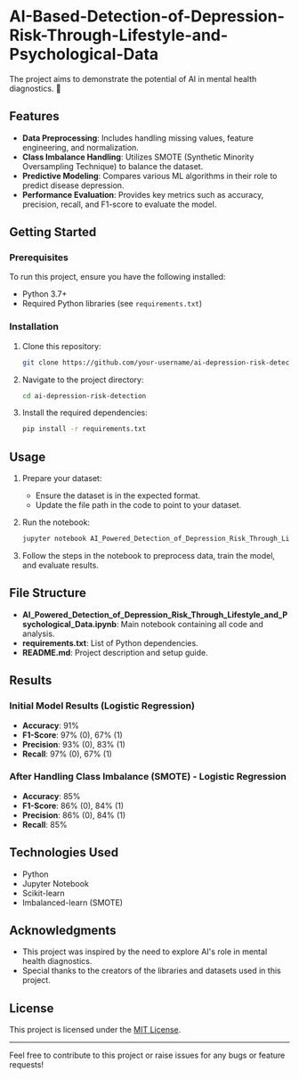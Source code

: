 # AI-Based-Detection-of-Depression-Risk-Through-Lifestyle-and-Psychological-Data
The project aims to demonstrate the potential of AI in mental health diagnostics. 🚀

## Features

- **Data Preprocessing**: Includes handling missing values, feature engineering, and normalization.
- **Class Imbalance Handling**: Utilizes SMOTE (Synthetic Minority Oversampling Technique) to balance the dataset.
- **Predictive Modeling**: Compares various ML algorithms in their role to predict disease depression.
- **Performance Evaluation**: Provides key metrics such as accuracy, precision, recall, and F1-score to evaluate the model.

## Getting Started

### Prerequisites

To run this project, ensure you have the following installed:

- Python 3.7+
- Required Python libraries (see `requirements.txt`)

### Installation

1. Clone this repository:
   ```bash
   git clone https://github.com/your-username/ai-depression-risk-detection.git
   ```

2. Navigate to the project directory:
   ```bash
   cd ai-depression-risk-detection
   ```

3. Install the required dependencies:
   ```bash
   pip install -r requirements.txt
   ```

## Usage

1. Prepare your dataset:
   - Ensure the dataset is in the expected format.
   - Update the file path in the code to point to your dataset.

2. Run the notebook:
   ```bash
   jupyter notebook AI_Powered_Detection_of_Depression_Risk_Through_Lifestyle_and_Psychological_Data.ipynb
   ```

3. Follow the steps in the notebook to preprocess data, train the model, and evaluate results.

## File Structure

- **AI_Powered_Detection_of_Depression_Risk_Through_Lifestyle_and_Psychological_Data.ipynb**: Main notebook containing all code and analysis.
- **requirements.txt**: List of Python dependencies.
- **README.md**: Project description and setup guide.

## Results

### Initial Model Results (Logistic Regression)
- **Accuracy**: 91%
- **F1-Score**: 97% (0), 67% (1)
- **Precision**: 93% (0), 83% (1)
- **Recall**: 97% (0), 67% (1)

### After Handling Class Imbalance (SMOTE) - Logistic Regression 
- **Accuracy**: 85%
- **F1-Score**: 86% (0), 84% (1)
- **Precision**:  86% (0), 84% (1)
- **Recall**: 85%

## Technologies Used

- Python
- Jupyter Notebook
- Scikit-learn
- Imbalanced-learn (SMOTE)

## Acknowledgments

- This project was inspired by the need to explore AI's role in mental health diagnostics.
- Special thanks to the creators of the libraries and datasets used in this project.

## License

This project is licensed under the [MIT License](LICENSE).

---
Feel free to contribute to this project or raise issues for any bugs or feature requests!

